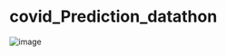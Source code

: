 # covid_Prediction_datathon
![image](https://github.com/SAMBANGI-RAJU/covid_Prediction_datathon/assets/115488085/4d77e48b-32ca-4325-9c09-a94806772bfe)
